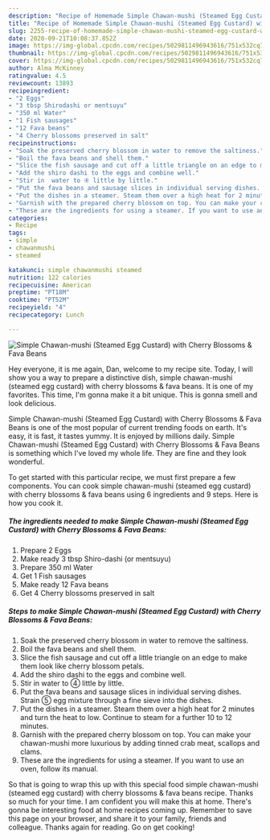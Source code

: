 ```yaml
---
description: "Recipe of Homemade Simple Chawan-mushi (Steamed Egg Custard) with Cherry Blossoms &amp;amp; Fava Beans"
title: "Recipe of Homemade Simple Chawan-mushi (Steamed Egg Custard) with Cherry Blossoms &amp;amp; Fava Beans"
slug: 2255-recipe-of-homemade-simple-chawan-mushi-steamed-egg-custard-with-cherry-blossoms-and-amp-fava-beans
date: 2020-09-21T10:08:37.852Z
image: https://img-global.cpcdn.com/recipes/5029811496943616/751x532cq70/simple-chawan-mushi-steamed-egg-custard-with-cherry-blossoms-fava-beans-recipe-main-photo.jpg
thumbnail: https://img-global.cpcdn.com/recipes/5029811496943616/751x532cq70/simple-chawan-mushi-steamed-egg-custard-with-cherry-blossoms-fava-beans-recipe-main-photo.jpg
cover: https://img-global.cpcdn.com/recipes/5029811496943616/751x532cq70/simple-chawan-mushi-steamed-egg-custard-with-cherry-blossoms-fava-beans-recipe-main-photo.jpg
author: Alma McKinney
ratingvalue: 4.5
reviewcount: 13893
recipeingredient:
- "2 Eggs"
- "3 tbsp Shirodashi or mentsuyu"
- "350 ml Water"
- "1 Fish sausages"
- "12 Fava beans"
- "4 Cherry blossoms preserved in salt"
recipeinstructions:
- "Soak the preserved cherry blossom in water to remove the saltiness."
- "Boil the fava beans and shell them."
- "Slice the fish sausage and cut off a little triangle on an edge to make them look like cherry blossom petals."
- "Add the shiro dashi to the eggs and combine well."
- "Stir in  water to ④ little by little."
- "Put the fava beans and sausage slices in individual serving dishes. Strain ⑤ egg mixture through a fine sieve into the dishes."
- "Put the dishes in a steamer. Steam them over a high heat for 2 minutes and turn the heat to low. Continue to steam for a further 10 to 12 minutes."
- "Garnish with the prepared cherry blossom on top. You can make your chawan-mushi more luxurious  by adding tinned crab meat, scallops and clams."
- "These are the ingredients for using a steamer. If you want to use an oven, follow its manual."
categories:
- Recipe
tags:
- simple
- chawanmushi
- steamed

katakunci: simple chawanmushi steamed 
nutrition: 122 calories
recipecuisine: American
preptime: "PT18M"
cooktime: "PT52M"
recipeyield: "4"
recipecategory: Lunch

---
```



![Simple Chawan-mushi (Steamed Egg Custard) with Cherry Blossoms &amp; Fava Beans](https://img-global.cpcdn.com/recipes/5029811496943616/751x532cq70/simple-chawan-mushi-steamed-egg-custard-with-cherry-blossoms-fava-beans-recipe-main-photo.jpg)

Hey everyone, it is me again, Dan, welcome to my recipe site. Today, I will show you a way to prepare a distinctive dish, simple chawan-mushi (steamed egg custard) with cherry blossoms &amp; fava beans. It is one of my favorites. This time, I'm gonna make it a bit unique. This is gonna smell and look delicious.

Simple Chawan-mushi (Steamed Egg Custard) with Cherry Blossoms &amp; Fava Beans is one of the most popular of current trending foods on earth. It's easy, it is fast, it tastes yummy. It is enjoyed by millions daily. Simple Chawan-mushi (Steamed Egg Custard) with Cherry Blossoms &amp; Fava Beans is something which I've loved my whole life. They are fine and they look wonderful.




To get started with this particular recipe, we must first prepare a few components. You can cook simple chawan-mushi (steamed egg custard) with cherry blossoms &amp; fava beans using 6 ingredients and 9 steps. Here is how you cook it.

<!--inarticleads1-->

##### The ingredients needed to make Simple Chawan-mushi (Steamed Egg Custard) with Cherry Blossoms &amp; Fava Beans:

1. Prepare 2 Eggs
1. Make ready 3 tbsp Shiro-dashi (or mentsuyu)
1. Prepare 350 ml Water
1. Get 1 Fish sausages
1. Make ready 12 Fava beans
1. Get 4 Cherry blossoms preserved in salt




<!--inarticleads2-->

##### Steps to make Simple Chawan-mushi (Steamed Egg Custard) with Cherry Blossoms &amp; Fava Beans:

1. Soak the preserved cherry blossom in water to remove the saltiness.
1. Boil the fava beans and shell them.
1. Slice the fish sausage and cut off a little triangle on an edge to make them look like cherry blossom petals.
1. Add the shiro dashi to the eggs and combine well.
1. Stir in  water to ④ little by little.
1. Put the fava beans and sausage slices in individual serving dishes. Strain ⑤ egg mixture through a fine sieve into the dishes.
1. Put the dishes in a steamer. Steam them over a high heat for 2 minutes and turn the heat to low. Continue to steam for a further 10 to 12 minutes.
1. Garnish with the prepared cherry blossom on top. You can make your chawan-mushi more luxurious  by adding tinned crab meat, scallops and clams.
1. These are the ingredients for using a steamer. If you want to use an oven, follow its manual.




So that is going to wrap this up with this special food simple chawan-mushi (steamed egg custard) with cherry blossoms &amp; fava beans recipe. Thanks so much for your time. I am confident you will make this at home. There's gonna be interesting food at home recipes coming up. Remember to save this page on your browser, and share it to your family, friends and colleague. Thanks again for reading. Go on get cooking!
